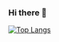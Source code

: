 ### Hi there 👋
[![Top Langs](https://github-readme-stats.vercel.app/api/top-langs/?username=xentritoriom&layout=compact&theme=dark&background=000000)](https://github.com/anuraghazra/github-readme-stats)
